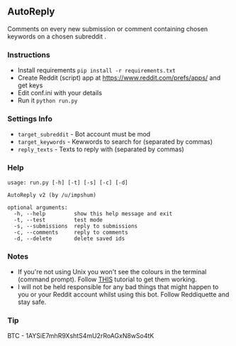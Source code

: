 ## AutoReply

Comments on every new submission or comment containing chosen keywords on a chosen subreddit .

### Instructions

-   Install requirements `pip install -r requirements.txt`
-   Create Reddit (script) app at <https://www.reddit.com/prefs/apps/> and get keys
-   Edit conf.ini with your details
-   Run it `python run.py`

### Settings Info

-   `target_subreddit` - Bot account must be mod
-   `target_keywords` - Kewwords to search for (separated by commas)
-   `reply_texts` - Texts to reply with (separated by commas)

### Help

    usage: run.py [-h] [-t] [-s] [-c] [-d]

    AutoReply v2 (by /u/impshum)

    optional arguments:
      -h, --help         show this help message and exit
      -t, --test         test mode
      -s, --submissions  reply to submissions
      -c, --comments     reply to comments
      -d, --delete       delete saved ids

### Notes

-   If you're not using Unix you won't see the colours in the terminal (command prompt). Follow [THIS](https://recycledrobot.co.uk/words/?print-python-colours) tutorial to get them working.
-   I will not be held responsible for any bad things that might happen to you or your Reddit account whilst using this bot. Follow Reddiquette and stay safe.

### Tip

BTC - 1AYSiE7mhR9XshtS4mU2rRoAGxN8wSo4tK
